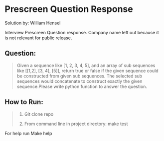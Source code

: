 # Prescreen Question Response

Solution by: William Hensel

Interview Prescreen Question response. Company name left out because it is not relevant for public release. 

## Question:
> Given a sequence like [1, 2, 3, 4, 5], and an array of sub sequences like [[1,2], [3, 4], [5]], return true or false if the given sequence could be constructed from given sub sequences. The selected sub sequences would concatenate to construct exactly the given sequence.Please write python function to answer the question.


## How to Run:

> 1) Git clone repo
> 
> 2) From command line in project directory: make test

For help run Make help
